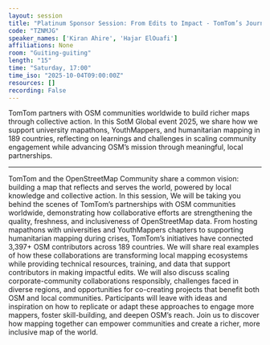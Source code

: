 ```yaml
---
layout: session
title: "Platinum Sponsor Session: From Edits to Impact - TomTom’s Journey with OpenStreetMap Communities"
code: "TZNMJG"
speaker_names: ['Kiran Ahire', 'Hajar ElOuafi']
affiliations: None
room: "Guiting-guiting"
length: "15"
time: "Saturday, 17:00"
time_iso: "2025-10-04T09:00:00Z"
resources: []
recording: False
---
```


TomTom partners with OSM communities worldwide to build richer maps through collective action. In this SotM Global event 2025, we share how we support university mapathons, YouthMappers, and humanitarian mapping in 189 countries, reflecting on learnings and challenges in scaling community engagement while advancing OSM’s mission through meaningful, local partnerships.

<hr>

TomTom and the OpenStreetMap Community share a common vision: building a map that reflects and serves the world, powered by local knowledge and collective action. In this session, We will be taking you behind the scenes of TomTom’s partnerships with OSM communities worldwide, demonstrating how collaborative efforts are strengthening the quality, freshness, and inclusiveness of OpenStreetMap data.
From hosting mapathons with universities and YouthMappers chapters to supporting humanitarian mapping during crises, TomTom’s initiatives have connected 3,397+ OSM contributors across 189 countries. We will share real examples of how these collaborations are transforming local mapping ecosystems while providing technical resources, training, and data that support contributors in making impactful edits.
We will also discuss scaling corporate-community collaborations responsibly, challenges faced in diverse regions, and opportunities for co-creating projects that benefit both OSM and local communities. Participants will leave with ideas and inspiration on how to replicate or adapt these approaches to engage more mappers, foster skill-building, and deepen OSM’s reach.
Join us to discover how mapping together can empower communities and create a richer, more inclusive map of the world.

